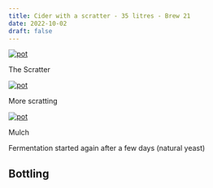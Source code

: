 ```yaml
---
title: Cider with a scratter - 35 litres - Brew 21
date: 2022-10-02
draft: false 
---
```




[![pot](/images/2022-10-02/1.jpg "scratter")](/images/2022-10-02/1.jpg)

The Scratter

[![pot](/images/2022-10-02/2.jpg "scratter")](/images/2022-10-02/2.jpg)

More scratting


[![pot](/images/2022-10-02/3.jpg "scratter")](/images/2022-10-02/3.jpg)

Mulch

Fermentation started again after a few days (natural yeast)

## Bottling




